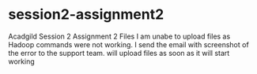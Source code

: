 # session2-assignment2
Acadgild Session 2 Assignment 2 Files
I am unabe to upload files as Hadoop commands were not working. I send the email with screenshot of the error to the support team. will upload files as soon as it will start working
